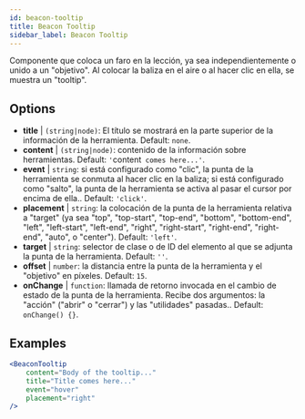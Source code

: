 ```yaml
---
id: beacon-tooltip
title: Beacon Tooltip
sidebar_label: Beacon Tooltip
---
```


Componente que coloca un faro en la lección, ya sea independientemente o unido a un "objetivo". Al colocar la baliza en el aire o al hacer clic en ella, se muestra un "tooltip".

## Options

* __title__ | `(string|node)`: El título se mostrará en la parte superior de la información de la herramienta. Default: `none`.
* __content__ | `(string|node)`: contenido de la información sobre herramientas. Default: `'`content` comes here...'`.
* __event__ | `string`: si está configurado como "clic", la punta de la herramienta se conmuta al hacer clic en la baliza; si está configurado como "salto", la punta de la herramienta se activa al pasar el cursor por encima de ella.. Default: `'click'`.
* __placement__ | `string`: la colocación de la punta de la herramienta relativa a "target" (ya sea "top", "top-start", "top-end", "bottom", "bottom-end", "left", "left-start", "left-end", "right", "right-start", "right-end", "right-end", "auto", o "center"). Default: `'left'`.
* __target__ | `string`: selector de clase o de ID del elemento al que se adjunta la punta de la herramienta. Default: `''`.
* __offset__ | `number`: la distancia entre la punta de la herramienta y el "objetivo" en píxeles. Default: `15`.
* __onChange__ | `function`: llamada de retorno invocada en el cambio de estado de la punta de la herramienta. Recibe dos argumentos: la "acción" ("abrir" o "cerrar") y las "utilidades" pasadas.. Default: `onChange() {}`.


## Examples

```jsx live
<BeaconTooltip
    content="Body of the tooltip..."
    title="Title comes here..."
    event="hover"
    placement="right"
/>
```



